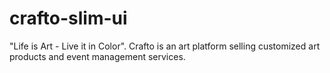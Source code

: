 # crafto-slim-ui
"Life is Art - Live it in Color". Crafto is an art platform selling customized art products and event management services. 
